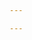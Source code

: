 ```yaml
---

---
```


<!--
@license
Copyright (c) 2016 The Polymer Project Authors. All rights reserved.
This code may only be used under the BSD style license found at http://polymer.github.io/LICENSE.txt
The complete set of authors may be found at http://polymer.github.io/AUTHORS.txt
The complete set of contributors may be found at http://polymer.github.io/CONTRIBUTORS.txt
Code distributed by Google as part of the polymer project is also
subject to an additional IP rights grant found at http://polymer.github.io/PATENTS.txt
-->

<link rel="import" href="/bower_components/polymer/polymer.html">
<link rel="import" href="/bower_components/app-layout/app-drawer/app-drawer.html">
<link rel="import" href="/bower_components/app-layout/app-drawer-layout/app-drawer-layout.html">
<link rel="import" href="/bower_components/app-layout/app-header/app-header.html">
<link rel="import" href="/bower_components/app-layout/app-header-layout/app-header-layout.html">
<link rel="import" href="/bower_components/app-layout/app-scroll-effects/app-scroll-effects.html">
<link rel="import" href="/bower_components/app-layout/app-toolbar/app-toolbar.html">
<link rel="import" href="/bower_components/app-route/app-location.html">
<link rel="import" href="/bower_components/app-route/app-route.html">
<link rel="import" href="/bower_components/iron-pages/iron-pages.html">
<link rel="import" href="/bower_components/iron-selector/iron-selector.html">
<link rel="import" href="/bower_components/paper-icon-button/paper-icon-button.html">
<link rel="import" href="my-icons.html">
<link rel="import" href="navigation-bar.html">

<dom-module id="my-app">
  <template>
    <style>
      :host {
        --app-primary-color: #4285f4;
        --app-secondary-color: black;

        display: block;
      }

      app-header {
        color: #fff;
        background-color: var(--app-primary-color);
      }
      app-header paper-icon-button {
        --paper-icon-button-ink-color: white;
      }

      .drawer-list {
        margin: 0 20px;
      }

      .drawer-list a {
        display: block;
        padding: 0 16px;
        text-decoration: none;
        color: var(--app-secondary-color);
        line-height: 40px;
      }

      .drawer-list a.iron-selected {
        color: black;
        font-weight: bold;
      }
    </style>

    {% raw %}
    <app-location route="{{route}}"></app-location>
    <app-route
        route="{{route}}"
        pattern="/manuals/meyer/:page"
        data="{{routeData}}"
        tail="{{subroute}}"></app-route>

    <app-drawer-layout fullbleed>
      <!-- Drawer content -->
      <app-drawer id="drawer">
        <div style="height: 100%; overflow: auto;">
          <app-toolbar>Menu</app-toolbar>
          <navigation-bar></navigation-bar>
        </div>
      </app-drawer>

      <!-- Main content -->
      <app-header-layout has-scrolling-region>

        <app-header condenses reveals effects="waterfall">
          <app-toolbar>
            <paper-icon-button icon="my-icons:menu" drawer-toggle></paper-icon-button>
            <div main-title>Joachim Meÿer</div>
          </app-toolbar>
        </app-header>
      {% endraw %}

        <iron-pages
            selected="[[page]]"
            attr-for-selected="name"
            fallback-selection="view404"
            role="main">
          <main-element name="main"></main-element>
          {% assign groups = site.pages | where: "manual", "Meyer" | group_by: "category" | sort: "title" %}
          {% for group in groups %}
          {% for item in group.items %}
            <{{ item.url | split:'/' | last | remove: '.html' }}-element name="{{ item.url | split:'/' | last | remove: '.html' }}"></{{ item.url | split:'/' | last | remove: '.html' }}-element>

          {%endfor%}
          {% endfor %}
          <my-view404 name="view404"></my-view404>
        </iron-pages>
      </app-header-layout>
    </app-drawer-layout>
  </template>

  <script>
    Polymer({
      is: 'my-app',

      properties: {
        page: {
          type: String,
          reflectToAttribute: true,
          observer: '_pageChanged',
        },
      },

      observers: [
        '_routePageChanged(routeData.page)',
      ],

      _routePageChanged: function(page) {
        this.page = page || 'main';

        if (!this.$.drawer.persistent) {
          this.$.drawer.close();
        }
      },

      _pageChanged: function(page) {
        // Load page import on demand. Show 404 page if fails
        var resolvedPageUrl = this.resolveUrl(page + '.html');
        this.importHref(resolvedPageUrl, null, this._showPage404, true);
      },

      _showPage404: function() {
        this.page = 'view404';
      },
    });
  </script>
</dom-module>
